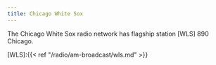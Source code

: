 ```yaml
---
title: Chicago White Sox
---
```

The Chicago White Sox radio network has flagship station
[WLS] 890 Chicago.

[WLS]:{{< ref "/radio/am-broadcast/wls.md" >}}

